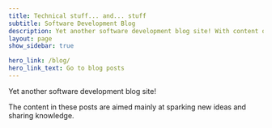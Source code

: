 ```yaml
---
title: Technical stuff... and... stuff
subtitle: Software Development Blog
description: Yet another software development blog site! With content on Azure DevOps and more, coming soon.
layout: page
show_sidebar: true

hero_link: /blog/
hero_link_text: Go to blog posts
---
```


Yet another software development blog site!

The content in these posts are aimed mainly at sparking new ideas and sharing knowledge.